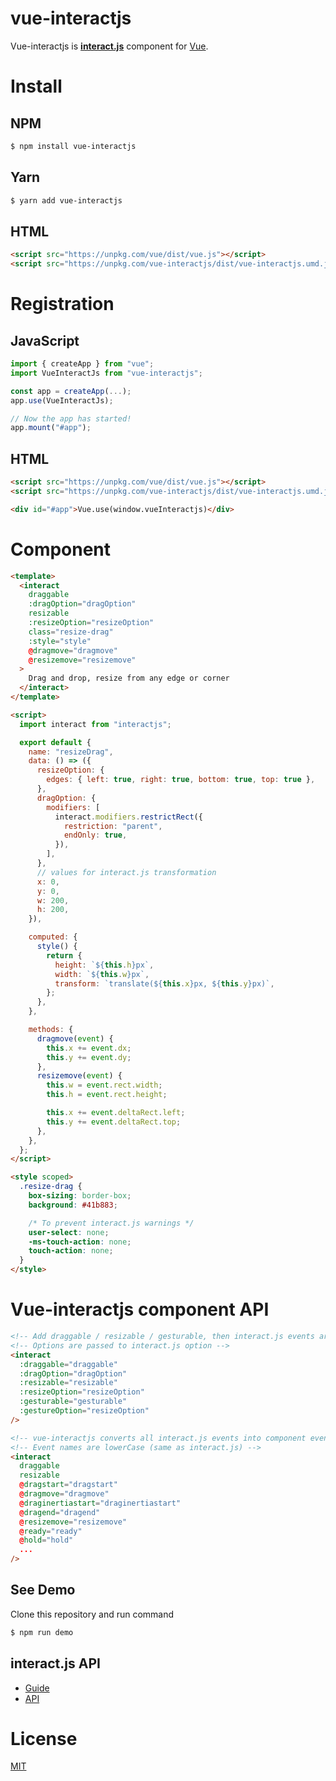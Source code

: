# vue-interactjs

Vue-interactjs is **[interact.js](https://interactjs.io/)** component for [Vue](http://vuejs.org).

# Install

## NPM

```sh
$ npm install vue-interactjs
```

## Yarn

```sh
$ yarn add vue-interactjs
```

## HTML

```html
<script src="https://unpkg.com/vue/dist/vue.js"></script>
<script src="https://unpkg.com/vue-interactjs/dist/vue-interactjs.umd.js"></script>
```

# Registration

## JavaScript

```javascript
import { createApp } from "vue";
import VueInteractJs from "vue-interactjs";

const app = createApp(...);
app.use(VueInteractJs);

// Now the app has started!
app.mount("#app");
```

## HTML

```html
<script src="https://unpkg.com/vue/dist/vue.js"></script>
<script src="https://unpkg.com/vue-interactjs/dist/vue-interactjs.umd.js"></script>

<div id="#app">Vue.use(window.vueInteractjs)</div>
```

# Component

```html
<template>
  <interact
    draggable
    :dragOption="dragOption"
    resizable
    :resizeOption="resizeOption"
    class="resize-drag"
    :style="style"
    @dragmove="dragmove"
    @resizemove="resizemove"
  >
    Drag and drop, resize from any edge or corner
  </interact>
</template>

<script>
  import interact from "interactjs";

  export default {
    name: "resizeDrag",
    data: () => ({
      resizeOption: {
        edges: { left: true, right: true, bottom: true, top: true },
      },
      dragOption: {
        modifiers: [
          interact.modifiers.restrictRect({
            restriction: "parent",
            endOnly: true,
          }),
        ],
      },
      // values for interact.js transformation
      x: 0,
      y: 0,
      w: 200,
      h: 200,
    }),

    computed: {
      style() {
        return {
          height: `${this.h}px`,
          width: `${this.w}px`,
          transform: `translate(${this.x}px, ${this.y}px)`,
        };
      },
    },

    methods: {
      dragmove(event) {
        this.x += event.dx;
        this.y += event.dy;
      },
      resizemove(event) {
        this.w = event.rect.width;
        this.h = event.rect.height;

        this.x += event.deltaRect.left;
        this.y += event.deltaRect.top;
      },
    },
  };
</script>

<style scoped>
  .resize-drag {
    box-sizing: border-box;
    background: #41b883;

    /* To prevent interact.js warnings */
    user-select: none;
    -ms-touch-action: none;
    touch-action: none;
  }
</style>
```

# Vue-interactjs component API

```html
<!-- Add draggable / resizable / gesturable, then interact.js events are enabled -->
<!-- Options are passed to interact.js option -->
<interact
  :draggable="draggable"
  :dragOption="dragOption"
  :resizable="resizable"
  :resizeOption="resizeOption"
  :gesturable="gesturable"
  :gestureOption="resizeOption"
/>
```

```html
<!-- vue-interactjs converts all interact.js events into component events, e.g.: -->
<!-- Event names are lowerCase (same as interact.js) -->
<interact
  draggable
  resizable
  @dragstart="dragstart"
  @dragmove="dragmove"
  @draginertiastart="draginertiastart"
  @dragend="dragend"
  @resizemove="resizemove"
  @ready="ready"
  @hold="hold"
  ...
/>
```

## See Demo

Clone this repository and run command

```sh
$ npm run demo
```

## interact.js API

- [Guide](https://interactjs.io/docs/)
- [API](https://interactjs.io/docs/api/Interactable.html)

# License

[MIT](https://github.com/yoroshikudozo/vue-interactjs/blob/master/LICENSE)
